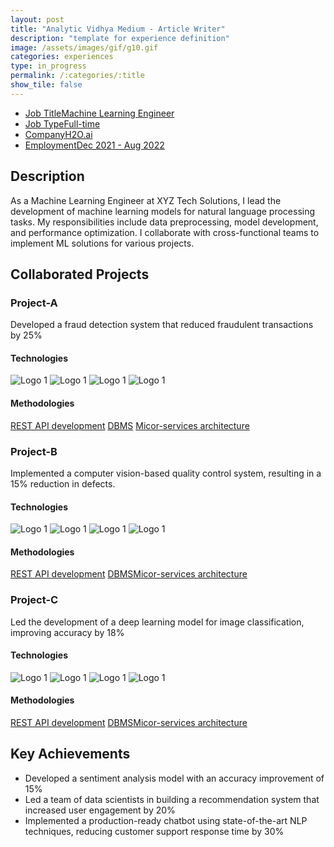 ```yaml
---
layout: post
title: "Analytic Vidhya Medium - Article Writer"
description: "template for experience definition"
image: /assets/images/gif/g10.gif
categories: experiences
type: in_progress
permalink: /:categories/:title
show_tile: false
---
```


<div id="main">
	<section id='second'>
		<div class="inner no-padding">
            <div class="tag-container">
                    <ul class="actions">
                        <li><a href="#" class="button special small disable">Job Title</a><a href="#" class="button small disable">Machine Learning Engineer</a></li>
                        <li><a href="#" class="button special small disable">Job Type</a><a href="#" class="button small disable">Full-time</a></li>
						<li><a href="#" class="button special small disable">Company</a><a href="#" class="button small disable">H2O.ai</a></li>
                        <li><a href="#" class="button special small disable">Employment</a><a href="#" class="button small disable">Dec 2021 - Aug 2022</a></li>
                    </ul>
            </div>
			<div>
				<h2>Description</h2>
				<p> As a Machine Learning Engineer at XYZ Tech Solutions, I lead the development of machine learning models for natural language processing tasks. My responsibilities include data preprocessing, model development, and performance optimization. I collaborate with cross-functional teams to implement ML solutions for various projects.</p>
			</div>
		</div>
	</section>
	<section id='third'>
		<div class="inner no-padding">
			<div>
				<h2>Collaborated Projects</h2>
				<div>
					<h3>Project-A</h3>
					<p>Developed a fraud detection system that reduced fraudulent transactions by 25%</p>
					<div class="row">
						<div class="6u 12u$(small)">
							<h4>Technologies</h4>
							<div class='logos-container'>
								<img src="{% link /assets/images/logos/python.png %}" alt="Logo 1" class="logos">
								<img src="{% link /assets/images/logos/django.png %}" alt="Logo 1" class="logos">
								<img src="{% link /assets/images/logos/keras.png %}" alt="Logo 1" class="logos">
								<img src="{% link /assets/images/logos/tensorflow.png %}" alt="Logo 1" class="logos">
							</div>
						</div>
						<div class="6u$ 12u$(small) ">
							<h4>Methodologies</h4>
							<p>
								<a href="#" class="button small disable">REST API development</a>
								<a href="#" class="button small disable">DBMS</a>
								<a href="#" class="button small disable">Micor-services architecture</a>
							</p>
						</div>
					</div>
				</div>
				<div>
					<h3>Project-B</h3>
					<p>Implemented a computer vision-based quality control system, resulting in a 15% reduction in defects.</p>
					<div class="row">
						<div class="6u 12u$(small)">
							<h4>Technologies</h4>
							<div class='logos-container'>
								<img src="{% link /assets/images/logos/python.png %}" alt="Logo 1" class="logos">
								<img src="{% link /assets/images/logos/django.png %}" alt="Logo 1" class="logos">
								<img src="{% link /assets/images/logos/keras.png %}" alt="Logo 1" class="logos">
								<img src="{% link /assets/images/logos/tensorflow.png %}" alt="Logo 1" class="logos">
							</div>
						</div>
						<div class="6u$ 12u$(small) ">
							<h4>Methodologies</h4>
							<p><a href="#" class="button small disable">REST API development</a> <a href="#" class="button small disable">DBMS</a><a href="#" class="button small disable">Micor-services architecture</a></p>
						</div>
					</div>
				</div>
				<div>
					<h3>Project-C</h3>
					<p>Led the development of a deep learning model for image classification, improving accuracy by 18%</p>
					<div class="row">
						<div class="6u 12u$(small)">
							<h4>Technologies</h4>
							<div class='logos-container'>
								<img src="{% link /assets/images/logos/python.png %}" alt="Logo 1" class="logos">
								<img src="{% link /assets/images/logos/django.png %}" alt="Logo 1" class="logos">
								<img src="{% link /assets/images/logos/keras.png %}" alt="Logo 1" class="logos">
								<img src="{% link /assets/images/logos/tensorflow.png %}" alt="Logo 1" class="logos">
							</div>
						</div>
						<div class="6u$ 12u$(small) ">
							<h4>Methodologies</h4>
							<p><a href="#" class="button small disable">REST API development</a> <a href="#" class="button small disable">DBMS</a><a href="#" class="button small disable">Micor-services architecture</a></p>
						</div>
					</div>
				</div>
			</div>
			<div>
				<h2>Key Achievements</h2>
                <ul class='fa-ul'>
                    <li><i class="fa-li fa fa-check-square"></i>Developed a sentiment analysis model with an accuracy improvement of 15%</li>
                    <li><i class="fa-li fa fa-check-square"></i>Led a team of data scientists in building a recommendation system that increased user engagement by 20%</li>
                    <li><i class="fa-li fa fa-check-square"></i>Implemented a production-ready chatbot using state-of-the-art NLP techniques, reducing customer support response time by 30%</li>
                </ul>
			</div>
		</div>
	</section>
</div>

